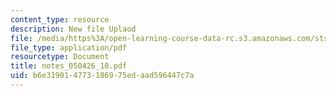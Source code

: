 ```yaml
---
content_type: resource
description: New file Uplaod
file: /media/https%3A/open-learning-course-data-rc.s3.amazonaws.com/sts-464-cultural-history-of-technology-spring-2005/b6e319014773186975edaad596447c7a_notes_050426_10.pdf
file_type: application/pdf
resourcetype: Document
title: notes_050426_10.pdf
uid: b6e31901-4773-1869-75ed-aad596447c7a
---
```

